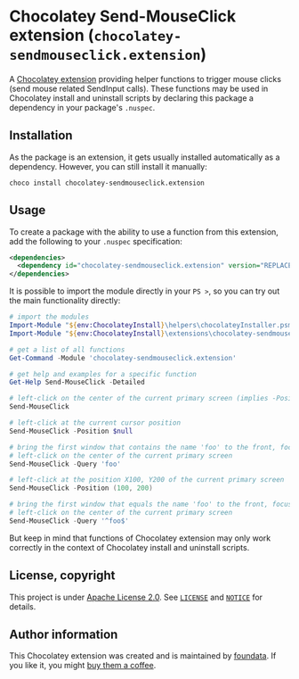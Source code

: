 # Chocolatey Send-MouseClick extension (`chocolatey-sendmouseclick.extension`)

A [Chocolatey extension](https://docs.chocolatey.org/en-us/features/extensions) providing helper functions to trigger mouse clicks (send mouse related SendInput calls). These functions may be used in Chocolatey install and uninstall scripts by declaring this package a dependency in your package's `.nuspec`.


## Installation

As the package is an extension, it gets usually installed automatically as a dependency. However, you can still install it manually:

```console
choco install chocolatey-sendmouseclick.extension
```


## Usage

To create a package with the ability to use a function from this extension, add the following to your `.nuspec` specification:

```xml
<dependencies>
  <dependency id="chocolatey-sendmouseclick.extension" version="REPLACE_WITH_MINIMUM_VERSION_USUALLY_CURRENT_LATEST" />
</dependencies>
```

It is possible to import the module directly in your `PS >`, so you can try out the main functionality directly:

```powershell
# import the modules
Import-Module "${env:ChocolateyInstall}\helpers\chocolateyInstaller.psm1"
Import-Module "${env:ChocolateyInstall}\extensions\chocolatey-sendmouseclick\*.psm1"

# get a list of all functions
Get-Command -Module 'chocolatey-sendmouseclick.extension'

# get help and examples for a specific function
Get-Help Send-MouseClick -Detailed

# left-click on the center of the current primary screen (implies -Position 'Center')
Send-MouseClick

# left-click at the current cursor position
Send-MouseClick -Position $null

# bring the first window that contains the name 'foo' to the front, focus it and
# left-click on the center of the current primary screen
Send-MouseClick -Query 'foo'

# left-click at the position X100, Y200 of the current primary screen
Send-MouseClick -Position (100, 200)

# bring the first window that equals the name 'foo' to the front, focus it and
# left-click on the center of the current primary screen
Send-MouseClick -Query '^foo$'
```

But keep in mind that functions of Chocolatey extension may only work correctly in the context of Chocolatey install and uninstall scripts.


## License, copyright

This project is under [Apache License 2.0](http://www.apache.org/licenses/LICENSE-2.0). See [`LICENSE`](./LICENSE) and [`NOTICE`](./NOTICE) for details.


## Author information

This Chocolatey extension was created and is maintained by [foundata](https://foundata.com/). If you like it, you might [buy them a coffee](https://buy-me-a.coffee/chocolatey-sendmouseclick.extension/).